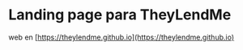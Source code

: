 # Landing page para TheyLendMe

web en [https://theylendme.github.io](https://theylendme.github.io)

